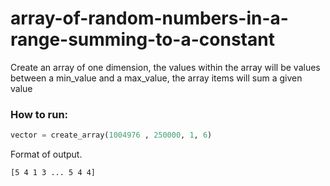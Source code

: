 # array-of-random-numbers-in-a-range-summing-to-a-constant
Create an array of one dimension, the values within the array will be values between a min_value and a max_value, the array items will sum a given value

### How to run:
```python
vector = create_array(1004976 , 250000, 1, 6)
```

Format of output.

    [5 4 1 3 ... 5 4 4]
